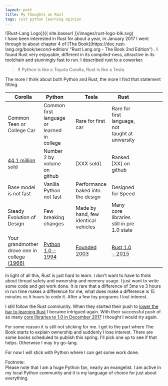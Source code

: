 ```yaml
---
layout: post
title: My Thoughts on Rust
tags: rust python learning opinion 
---
```


<div class="img_center">
  ![Rust-Lang Logo]({{ site.baseurl }}/images/rust-logo-blk.svg)
</div>
I have been interested in Rust for about a year, in January 2017 I went through to about chapter 4 of [The Book](https://doc.rust-lang.org/book/second-edition/ "Rust Lang.org - The Book 2nd Edition") . I found Rust very enjoyable, different in its compiled-ness, attractive in its toolchain and stunningly fast to run. I described rust to a coworker.

> If Python is like a Toyota Corolla, Rust is like a Tesla.

The more I think about both Python and Rust, the more I find that statement fitting. 

| Corolla                                                                                                                                                                | Python                                                                                                                      |     | Tesla                                                                         | Rust                                                                                                   |     |     |     |     |     |
| ---------------------------------------------------------------------------------------------------------------------------------------------------------------------- | --------------------------------------------------------------------------------------------------------------------------- | --- | ----------------------------------------------------------------------------- | ------------------------------------------------------------------------------------------------------ | --- | --- | --- | --- | --- |
| Common Teen or College Car                                                                                                                                             | Common first language or learned in college                                                                                 |     | Rare for first car                                                            | Rare for first language, not taught at university                                                      |     |     |     |     |     |
| [44.1 million sold](https://newsroom.toyota.co.jp/en/corolla50th/history/by_the_numbers/ "Toyota by the Numbers - Corolla 50th Aniversary")                            | Number 2 by volume on github                                                                                                |     | [XXX sold]                                                                    | Ranked [XX] on github                                                                                  |     |     |     |     |     |
| Base model is not fast                                                                                                                                                 | Vanilla Python not fast                                                                                                     |     | Performance baked into the design                                             | Designed for Speed                                                                                     |     |     |     |     |     |
| Steady Evolution of Design                                                                                                                                             | Few breaking changes                                                                                                        |     | Made by hand, few identical vehicles                                          | Many core libraries still in pre 1.0 state                                                             |     |     |     |     |     |
| Your grandmother drove one in college [(1966)](https://newsroom.toyota.co.jp/en/corolla50th/history/by_the_numbers/ "Toyota by the Numbers - Corolla 50th Aniversary") | [Python 1.0 - 1994](<http://python-history.blogspot.com/2009/01/brief-timeline-of-python.html - Python History - Timeline>) |     | [Founded 2003](https://en.wikipedia.org/wiki/Tesla,_Inc. "Wikipedia - Tesla") | [Rust 1.0 - 2015](https://blog.rust-lang.org/2015/05/15/Rust-1.0.html "Rust Lang - Announcing 1.0...") |     |     |     |     |     |

In light of all this, Rust is just hard to learn. I don't want to have to think about thread safety and ownership and memory usage. I just want to write some code and get work done. It is rare that a difference of 3ms vs 3 hours in run time makes a difference for me, what does make a difference is 15 minutes vs 5 hours to code it. After a few toy programs I lost interest.

I still follow the Rust community. When they started their push to [lower the bar to learning Rust](https://blog.rust-lang.org/2017/02/06/roadmap.html "Rust Lang Blog - 2017 Roadmap") I became intrigued again. With their successful push of so many [core libraries to 1.0 in December 2017](https://blog.rust-lang.org/2017/12/21/rust-in-2017.html "Rust Lang Blog - What We Achived in 2017") I thought I would try again. 

For some reason it is still not sticking for me. I get to the part where The Book starts to explain ownership and suddenly I lose interest. There are some books scheduled to publish this spring. I'll pick one up to see if that helps. Otherwise I may try go-lang. 

 For now I will stick with Python where I can get some work done. 

Footnote:  
Please note that I am a huge Python fan, nearly an evangelist. I am active in my local Python community and it is my language of choice for just about everything. 

